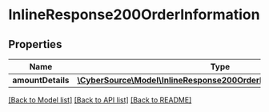 # InlineResponse200OrderInformation

## Properties
Name | Type | Description | Notes
------------ | ------------- | ------------- | -------------
**amountDetails** | [**\CyberSource\Model\InlineResponse200OrderInformationAmountDetails**](InlineResponse200OrderInformationAmountDetails.md) |  | [optional] 

[[Back to Model list]](../README.md#documentation-for-models) [[Back to API list]](../README.md#documentation-for-api-endpoints) [[Back to README]](../README.md)


